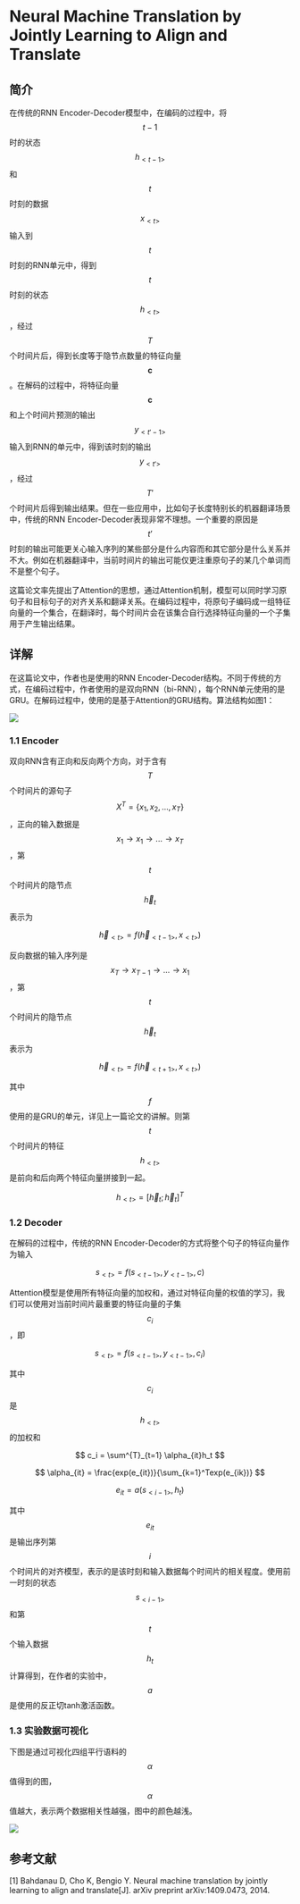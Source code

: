 # Neural Machine Translation by Jointly Learning to Align and Translate

## 简介

在传统的RNN Encoder-Decoder模型中，在编码的过程中，将$$t-1$$时的状态$$h_{<t-1>}$$和$$t$$时刻的数据$$x_{<t>}$$输入到$$t$$时刻的RNN单元中，得到$$t$$时刻的状态$$h_{<t>}$$，经过$$T$$个时间片后，得到长度等于隐节点数量的特征向量$$\mathbf{c}$$。在解码的过程中，将特征向量$$\mathbf{c}$$和上个时间片预测的输出$$y_{<t'-1>}$$输入到RNN的单元中，得到该时刻的输出$$y_{<t'>}$$，经过$$T'$$个时间片后得到输出结果。但在一些应用中，比如句子长度特别长的机器翻译场景中，传统的RNN Encoder-Decoder表现非常不理想。一个重要的原因是$$t’$$时刻的输出可能更关心输入序列的某些部分是什么内容而和其它部分是什么关系并不大。例如在机器翻译中，当前时间片的输出可能仅更注重原句子的某几个单词而不是整个句子。

这篇论文率先提出了Attention的思想，通过Attention机制，模型可以同时学习原句子和目标句子的对齐关系和翻译关系。在编码过程中，将原句子编码成一组特征向量的一个集合，在翻译时，每个时间片会在该集合自行选择特征向量的一个子集用于产生输出结果。

## 详解

在这篇论文中，作者也是使用的RNN Encoder-Decoder结构。不同于传统的方式，在编码过程中，作者使用的是双向RNN（bi-RNN），每个RNN单元使用的是GRU。在解码过程中，使用的是基于Attention的GRU结构。算法结构如图1：

![](/assets/Attention_1.png)

### 1.1 Encoder

双向RNN含有正向和反向两个方向，对于含有$$T$$个时间片的源句子$$X^T = \{x_1, x_2, ..., x_T\}$$，正向的输入数据是$$x_1 \rightarrow x_1 \rightarrow ... \rightarrow x_T$$，第$$t$$个时间片的隐节点$$\overrightarrow{h}_t$$表示为


$$
\overrightarrow{h}_{<t>} = f(\overrightarrow{h}_{<t-1>}, x_{<t>})
$$


反向数据的输入序列是$$x_T \rightarrow x_{T-1} \rightarrow ... \rightarrow x_1$$，第$$t$$个时间片的隐节点$$\overleftarrow{h}_t$$表示为


$$
\overleftarrow{h}_{<t>} = f(\overleftarrow{h}_{<t+1>}, x_{<t>})
$$


其中$$f$$使用的是GRU的单元，详见上一篇论文的讲解。则第$$t$$个时间片的特征$$h_{<t>}$$是前向和后向两个特征向量拼接到一起。


$$
h_{<t>} = [\overrightarrow{h}_t; \overleftarrow{h}_t]^T
$$


### 1.2 Decoder

在解码的过程中，传统的RNN Encoder-Decoder的方式将整个句子的特征向量作为输入


$$
s_{<t>} = f(s_{<t-1>}, y_{<t-1>}, c)
$$


Attention模型是使用所有特征向量的加权和，通过对特征向量的权值的学习，我们可以使用对当前时间片最重要的特征向量的子集$$c_i$$，即


$$
s_{<t>} = f(s_{<t-1>}, y_{<t-1>}, c_i)
$$


其中$$c_i$$是$$h_{<t>}$$的加权和


$$
c_i = \sum^{T}_{t=1} \alpha_{it}h_t
$$

$$
\alpha_{it} = \frac{exp(e_{it})}{\sum_{k=1}^Texp(e_{ik})}
$$



$$
e_{it} = a(s_{<i-1>}, h_t)
$$




其中$$e_{it}$$是输出序列第$$i$$个时间片的对齐模型，表示的是该时刻和输入数据每个时间片的相关程度。使用前一时刻的状态$$s_{<i-1>}$$和第$$t$$个输入数据$$h_t$$计算得到，在作者的实验中，$$a$$是使用的反正切tanh激活函数。

### 1.3 实验数据可视化

下图是通过可视化四组平行语料的$$\alpha$$值得到的图，$$\alpha$$值越大，表示两个数据相关性越强，图中的颜色越浅。

![](/assets/Attention_2.png)

## 参考文献

\[1\] Bahdanau D, Cho K, Bengio Y. Neural machine translation by jointly learning to align and translate\[J\]. arXiv preprint arXiv:1409.0473, 2014.

